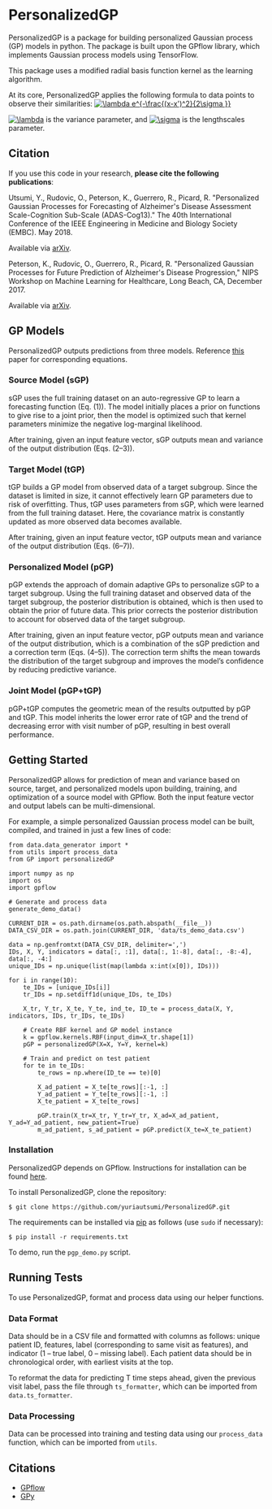 # PersonalizedGP

PersonalizedGP is a package for building personalized Gaussian process (GP) models in python. The package is built upon the GPflow library, which implements Gaussian process models using TensorFlow. 

This package uses a modified radial basis function kernel as the learning algorithm. 

At its core, PersonalizedGP applies the following formula to data points to observe their similarities: <a href="https://www.codecogs.com/eqnedit.php?latex=\dpi{110}&space;\lambda&space;e^{-\frac{(x-x')^2}{2\sigma&space;}}" target="_blank"><img src="https://latex.codecogs.com/gif.latex?\dpi{110}&space;\lambda&space;e^{-\frac{(x-x')^2}{2\sigma&space;}}" title="\lambda e^{-\frac{(x-x')^2}{2\sigma }}" /></a>

<a href="https://www.codecogs.com/eqnedit.php?latex=\dpi{110}&space;\lambda" target="_blank"><img src="https://latex.codecogs.com/gif.latex?\dpi{110}&space;\lambda" title="\lambda" /></a> is the variance parameter, and <a href="https://www.codecogs.com/eqnedit.php?latex=\dpi{110}&space;\sigma" target="_blank"><img src="https://latex.codecogs.com/gif.latex?\dpi{110}&space;\sigma" title="\sigma" /></a> is the lengthscales parameter. 

## Citation 

If you use this code in your research, **please cite the following publications**: 

Utsumi, Y., Rudovic, O., Peterson, K., Guerrero, R., Picard, R. "Personalized Gaussian Processes for Forecasting of Alzheimer's Disease Assessment Scale-Cognition Sub-Scale (ADAS-Cog13)." The 40th International Conference of the IEEE Engineering in Medicine and Biology Society (EMBC). May 2018.

Available via [arXiv](https://arxiv.org/abs/1802.08561).

Peterson, K., Rudovic, O., Guerrero, R., Picard, R. "Personalized Gaussian Processes for Future Prediction of Alzheimer's Disease Progression," NIPS Workshop on Machine Learning for Healthcare, Long Beach, CA, December 2017.

Available via [arXiv](https://arxiv.org/abs/1712.00181). 

## GP Models 

PersonalizedGP outputs predictions from three models. Reference [this](https://arxiv.org/abs/1802.08561) paper for corresponding equations. 

### Source Model (sGP) 

sGP uses the full training dataset on an auto-regressive GP to learn a forecasting function (Eq. (1)). The model initially places a prior on functions to give rise to a joint prior, then the model is optimized such that kernel parameters minimize the negative log-marginal likelihood.

After training, given an input feature vector, sGP outputs mean and variance of the output distribution (Eqs. (2–3)).

### Target Model (tGP) 

tGP builds a GP model from observed data of a target subgroup. Since the dataset is limited in size, it cannot effectively learn GP parameters due to risk of overfitting. Thus, tGP uses parameters from sGP, which were learned from the full training dataset. Here, the covariance matrix is constantly updated as more observed data becomes available.

After training, given an input feature vector, tGP outputs mean and variance of the output distribution (Eqs. (6–7)).

### Personalized Model (pGP) 

pGP extends the approach of domain adaptive GPs to personalize sGP to a target subgroup. Using the full training dataset and observed data of the target subgroup, the posterior distribution is obtained, which is then used to obtain the prior of future data. This prior corrects the posterior distribution to account for observed data of the target subgroup.

After training, given an input feature vector, pGP outputs mean and variance of the output distribution, which is a combination of the sGP prediction and a correction term (Eqs. (4–5)). The correction term shifts the mean towards the distribution of the target subgroup and improves the model’s confidence by reducing predictive variance.

### Joint Model (pGP+tGP)

pGP+tGP computes the geometric mean of the results outputted by pGP and tGP. This model inherits the lower error rate of tGP and the trend of decreasing error with visit number of pGP, resulting in best overall performance.  

## Getting Started

PersonalizedGP allows for prediction of mean and variance based on source, target, and personalized models upon building, training, and optimization of a source model with GPflow. Both the input feature vector and output labels can be multi-dimensional. 

For example, a simple personalized Gaussian process model can be built, compiled, and trained in just a few lines of code: 

```
from data.data_generator import * 
from utils import process_data
from GP import personalizedGP 

import numpy as np 
import os 
import gpflow

# Generate and process data 
generate_demo_data()

CURRENT_DIR = os.path.dirname(os.path.abspath(__file__))
DATA_CSV_DIR = os.path.join(CURRENT_DIR, 'data/ts_demo_data.csv')

data = np.genfromtxt(DATA_CSV_DIR, delimiter=',')
IDs, X, Y, indicators = data[:, :1], data[:, 1:-8], data[:, -8:-4], data[:, -4:]
unique_IDs = np.unique(list(map(lambda x:int(x[0]), IDs)))

for i in range(10):
    te_IDs = [unique_IDs[i]]
    tr_IDs = np.setdiff1d(unique_IDs, te_IDs)

    X_tr, Y_tr, X_te, Y_te, ind_te, ID_te = process_data(X, Y, indicators, IDs, tr_IDs, te_IDs)

    # Create RBF kernel and GP model instance 
    k = gpflow.kernels.RBF(input_dim=X_tr.shape[1])
    pGP = personalizedGP(X=X, Y=Y, kernel=k)

    # Train and predict on test patient 
    for te in te_IDs: 
        te_rows = np.where(ID_te == te)[0] 

        X_ad_patient = X_te[te_rows][:-1, :]
        Y_ad_patient = Y_te[te_rows][:-1, :]
        X_te_patient = X_te[te_rows]

        pGP.train(X_tr=X_tr, Y_tr=Y_tr, X_ad=X_ad_patient, Y_ad=Y_ad_patient, new_patient=True)
        m_ad_patient, s_ad_patient = pGP.predict(X_te=X_te_patient)
```

### Installation 

PersonalizedGP depends on GPflow. Instructions for installation can be found [here](https://github.com/GPflow/GPflow). 

To install PersonalizedGP, clone the repository: 

```
$ git clone https://github.com/yuriautsumi/PersonalizedGP.git 
```

The requirements can be installed via [pip](https://pypi.python.org/pypi/pip) as follows (use ```sudo``` if necessary): 

```
$ pip install -r requirements.txt 
```

To demo, run the ```pgp_demo.py``` script. 

## Running Tests 

To use PersonalizedGP, format and process data using our helper functions. 

### Data Format 

Data should be in a CSV file and formatted with columns as follows: unique patient ID, features, label (corresponding to same visit as features), and indicator (1 – true label, 0 – missing label). Each patient data should be in chronological order, with earliest visits at the top. 

To reformat the data for predicting T time steps ahead, given the previous visit label, pass the file through ```ts_formatter```, which can be imported from ```data.ts_formatter```. 

### Data Processing 

Data can be processed into training and testing data using our ```process_data``` function, which can be imported from ```utils```. 

## Citations 

* [GPflow](https://github.com/GPflow/GPflow) 
* [GPy](http://gpy.readthedocs.io/en/deploy/index.html)
